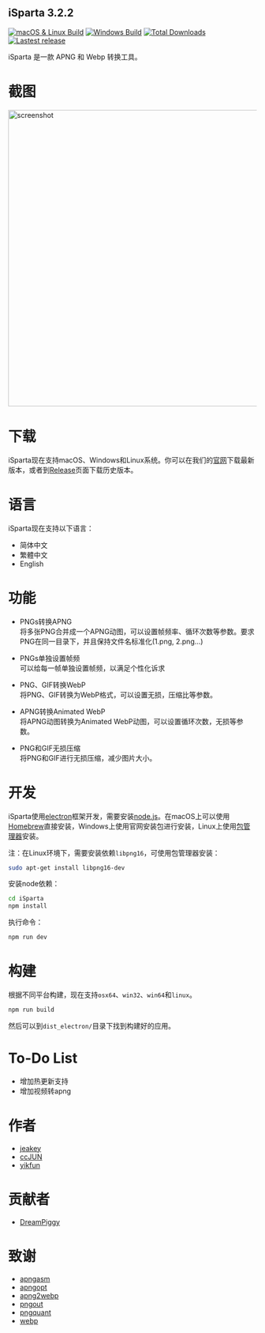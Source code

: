 ## iSparta 3.2.2

[![macOS & Linux Build](https://img.shields.io/travis/iSparta/iSparta.svg)](https://travis-ci.org/iSparta/iSparta)
[![Windows Build](https://img.shields.io/appveyor/ci/lizhuoli/iSparta.svg)](https://ci.appveyor.com/project/lizhuoli/iSparta)
[![Total Downloads](https://img.shields.io/github/downloads/iSparta/iSparta/total.svg)](https://github.com/iSparta/iSparta/releases)
[![Lastest release](https://img.shields.io/github/release/iSparta/iSparta.svg)](https://github.com/iSparta/iSparta/releases/latest)

iSparta 是一款 APNG 和 Webp 转换工具。

# 截图

<img src="https://raw.githubusercontent.com/iSparta/iSparta/master/public/screenshot/iSparta3.1.png" alt="screenshot" width="600">

# 下载

iSparta现在支持macOS、Windows和Linux系统。你可以在我们的[官网](http://isparta.github.io/)下载最新版本，或者到[Release](https://github.com/iSparta/iSparta/releases)页面下载历史版本。

# 语言

iSparta现在支持以下语言：

+ 简体中文
+ 繁體中文
+ English

# 功能

+ PNGs转换APNG  
  将多张PNG合并成一个APNG动图，可以设置帧频率、循环次数等参数。要求PNG在同一目录下，并且保持文件名标准化(1.png, 2.png...)
  
+ PNGs单独设置帧频  
  可以给每一帧单独设置帧频，以满足个性化诉求
  
+ PNG、GIF转换WebP  
  将PNG、GIF转换为WebP格式，可以设置无损，压缩比等参数。
  
+ APNG转换Animated WebP  
  将APNG动图转换为Animated WebP动图，可以设置循环次数，无损等参数。

+ PNG和GIF无损压缩  
  将PNG和GIF进行无损压缩，减少图片大小。


# 开发

iSparta使用[electron](https://electron.atom.io/)框架开发，需要安装[node.js](https://nodejs.org/)。在macOS上可以使用[Homebrew](https://brew.sh/)直接安装，Windows上使用官网安装包进行安装，Linux上使用[包管理器](https://nodejs.org/en/download/package-manager/)安装。

注：在Linux环境下，需要安装依赖`libpng16`，可使用包管理器安装：

```bash
sudo apt-get install libpng16-dev
```

安装node依赖：

```bash
cd iSparta
npm install
```

执行命令：
```bash
npm run dev
```

# 构建


根据不同平台构建，现在支持`osx64`、`win32`、`win64`和`linux`。


```bash
npm run build
```

然后可以到`dist_electron/`目录下找到构建好的应用。



# To-Do List

* 增加热更新支持
* 增加视频转apng

# 作者
* [jeakey](https://github.com/jeakey)
* [ccJUN](https://github.com/ccJUN)
* [yikfun](https://github.com/yikfun)

# 贡献者
* [DreamPiggy](https://github.com/dreampiggy)

# 致谢

+ [apngasm](http://apngasm.sourceforge.net/)
+ [apngopt](https://sourceforge.net/projects/apng/files/APNG_Optimizer/)
+ [apng2webp](https://github.com/Benny-/apng2webp)
+ [pngout](http://advsys.net/ken/utils.htm)
+ [pngquant](https://pngquant.org/)
+ [webp](https://developers.google.com/speed/webp/)
